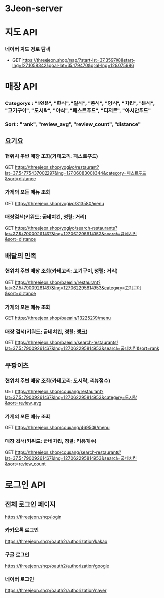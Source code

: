 # 3Jeon-server

# 지도 API
### 네이버 지도 경로 탐색
- GET https://threejeon.shop/map/?start-lat=37.359708&start-lng=127.1058342&goal-lat=35.179470&goal-lng=129.075986

# 매장 API
### Categorys : "1인분", "한식", "일식", "중식", "양식", "치킨", "분식", "고기구이", "도시락", "야식", "패스트푸드", "디저트", "아시안푸드"  
### Sort : "rank", "review_avg", "review_count", "distance"  
## 요기요
### 현위치 주변 매장 조회(카테고리: 패스트푸드)
GET https://threejeon.shop/yogiyo/restaurant?lat=37.54775437002297&lng=127.06083008344&category=패스트푸드&sort=distance

### 가게의 모든 메뉴 조회
GET https://threejeon.shop/yogiyo/313580/menu

### 매장검색(키워드: 굽네치킨, 정렬: 거리)
GET https://threejeon.shop/yogiyo/search-restaurants?lat=37.5479009261467&lng=127.062295814953&search=굽네치킨&sort=distance

## 배달의 민족
### 현위치 주변 매장 조회(카테고리: 고기구이, 정렬: 거리)
GET https://threejeon.shop/baemin/restaurant?lat=37.5479009261467&lng=127.062295814953&category=고기구이&sort=distance

### 가게의 모든 메뉴 조회
GET https://threejeon.shop/baemin/13225239/menu

### 매장 검색(키워드: 굽네치킨, 정렬: 랭크)
GET https://threejeon.shop/baemin/search-restaurants?lat=37.5479009261467&lng=127.062295814953&search=굽네치킨&sort=rank

## 쿠팡이츠
### 현위치 주변 매장 조회(카테고리: 도시락, 리뷰점수)
GET https://threejeon.shop/coupang/restaurant?lat=37.5479009261467&lng=127.062295814953&category=도시락&sort=review_avg

### 가게의 모든 메뉴 조회
GET https://threejeon.shop/coupang/469509/menu

### 매장 검색(키워드: 굽네치킨, 정렬: 리뷰개수)
GET https://threejeon.shop/coupang/search-restaurants?lat=37.5479009261467&lng=127.062295814953&search=굽네치킨&sort=review_count

# 로그인 API
## 전체 로그인 페이지
https://threejeon.shop/login  

### 카카오톡 로그인
https://threejeon.shop/oauth2/authorization/kakao

### 구글 로그인
https://threejeon.shop/oauth2/authorization/google

### 네이버 로그인
https://threejeon.shop/oauth2/authorization/naver
